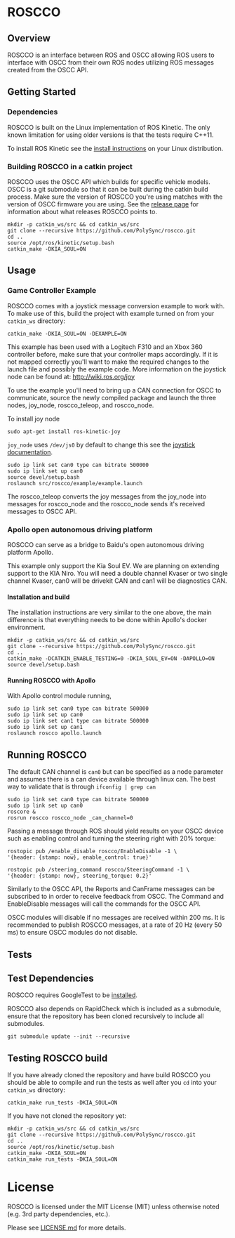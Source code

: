 # ROSCCO

## Overview

ROSCCO is an interface between ROS and OSCC allowing ROS users to interface with
OSCC from their own ROS nodes utilizing ROS messages created from the OSCC API.

## Getting Started

### Dependencies

ROSCCO is built on the Linux implementation of ROS Kinetic. The only known
limitation for using older versions is that the tests require C++11.

To install ROS Kinetic see the
[install instructions](http://wiki.ros.org/kinetic/Installation) on your Linux
distribution.

### Building ROSCCO in a catkin project

ROSCCO uses the OSCC API which builds for specific vehicle models. OSCC is a
git submodule so that it can be built during the catkin build process. Make sure
the version of ROSCCO you're using matches with the version of OSCC firmware you
are using. See the [release page](https://github.com/PolySync/roscco/releases)
for information about what releases ROSCCO points to.

```
mkdir -p catkin_ws/src && cd catkin_ws/src
git clone --recursive https://github.com/PolySync/roscco.git
cd ..
source /opt/ros/kinetic/setup.bash
catkin_make -DKIA_SOUL=ON
```

## Usage

### Game Controller Example

ROSCCO comes with a joystick message conversion example to work with. To make
use of this, build the project with example turned on from your `catkin_ws`
directory:

```
catkin_make -DKIA_SOUL=ON -DEXAMPLE=ON
```

This example has been used with a Logitech F310 and an Xbox 360 controller
before, make sure that your controller maps accordingly. If it is not mapped
correctly you'll want to make the required changes to the launch file and
possibly the example code. More information on the joystick node can be found
at: http://wiki.ros.org/joy

To use the example you'll need to bring up a CAN connection for OSCC to
communicate, source the newly compiled package and launch the three nodes,
joy_node, roscco_teleop, and roscco_node.

To install joy node
```
sudo apt-get install ros-kinetic-joy
```

`joy_node` uses `/dev/js0` by default to change this see the
[joystick documentation](http://wiki.ros.org/joy/Tutorials/ConfiguringALinuxJoystick).

```
sudo ip link set can0 type can bitrate 500000
sudo ip link set up can0
source devel/setup.bash
roslaunch src/roscco/example/example.launch
```

The roscco_teleop converts the joy messages from the joy_node into messages
for roscco_node and the roscco_node sends it's received messages to OSCC API.

### Apollo open autonomous driving platform

ROSCCO can serve as a bridge to Baidu's open autonomous driving platform Apollo.

This example only support the Kia Soul EV. We are planning on extending support to the KIA Niro.
You will need a double channel Kvaser or two single channel Kvaser, can0 will be drivekit CAN and can1 will be diagnostics CAN.

#### Installation and build

The installation instructions are very similar to the one above, the main difference is that everything needs to be done within Apollo's docker environment.

```
mkdir -p catkin_ws/src && cd catkin_ws/src
git clone --recursive https://github.com/PolySync/roscco.git
cd ..
catkin_make -DCATKIN_ENABLE_TESTING=0 -DKIA_SOUL_EV=ON -DAPOLLO=ON
source devel/setup.bash
```

#### Running ROSCCO with Apollo

With Apollo control module running, 

```
sudo ip link set can0 type can bitrate 500000
sudo ip link set up can0
sudo ip link set can1 type can bitrate 500000
sudo ip link set up can1
roslaunch roscco apollo.launch
```


## Running ROSCCO

The default CAN channel is `can0` but can be specified as a node parameter and
assumes there is a can device available through linux can. The best way to
validate that is through `ifconfig | grep can`

```
sudo ip link set can0 type can bitrate 500000
sudo ip link set up can0
roscore &
rosrun roscco roscco_node _can_channel=0
```

Passing a message through ROS should yield results on your OSCC device such as
enabling control and turning the steering right with 20% torque:
```
rostopic pub /enable_disable roscco/EnableDisable -1 \
'{header: {stamp: now}, enable_control: true}'

rostopic pub /steering_command roscco/SteeringCommand -1 \
'{header: {stamp: now}, steering_torque: 0.2}'
```

Similarly to the OSCC API, the Reports and CanFrame messages can be
subscribed to in order to receive feedback from OSCC. The Command and
EnableDisable messages will call the commands for the OSCC API.

OSCC modules will disable if no messages are received within 200 ms. It is
recommended to publish ROSCCO messages, at a rate of 20 Hz (every 50 ms) to
ensure OSCC modules do not disable.

## Tests

## Test Dependencies

ROSCCO requires GoogleTest to be
[installed](https://github.com/google/googletest/blob/master/googletest/README.md).

ROSCCO also depends on RapidCheck which is included as a submodule, ensure that
the repository has been cloned recursively to include all submodules.

```
git submodule update --init --recursive
```

## Testing ROSCCO build

If you have already cloned the repository and have build ROSCCO you should be
able to compile and run the tests as well after you `cd` into your `catkin_ws`
directory:

```
catkin_make run_tests -DKIA_SOUL=ON
```

If you have not cloned the repository yet:

```
mkdir -p catkin_ws/src && cd catkin_ws/src
git clone --recursive https://github.com/PolySync/roscco.git
cd ..
source /opt/ros/kinetic/setup.bash
catkin_make -DKIA_SOUL=ON
catkin_make run_tests -DKIA_SOUL=ON
```

# License

ROSCCO is licensed under the MIT License (MIT) unless otherwise noted
(e.g. 3rd party dependencies, etc.).

Please see [LICENSE.md](LICENSE.md) for more details.
